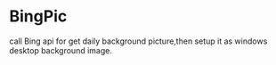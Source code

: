 # BingPic
call Bing api for get daily background picture,then setup it as windows desktop background image.
